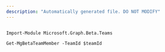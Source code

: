 ```yaml
---
description: "Automatically generated file. DO NOT MODIFY"
---
```


```powershellv2

Import-Module Microsoft.Graph.Beta.Teams

Get-MgBetaTeamMember -TeamId $teamId

```